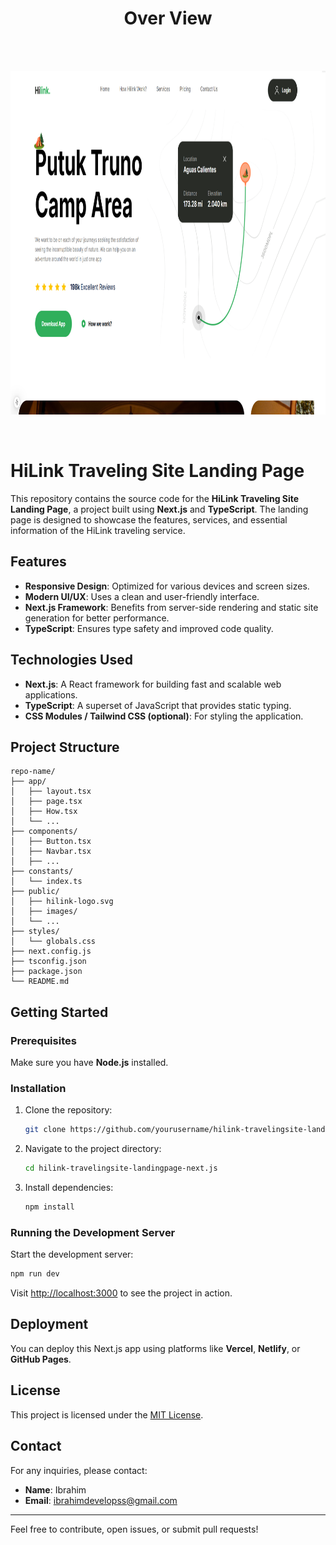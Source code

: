<h1 align="center">Over View</h1>
<br>
<br>

<p align="center"><img src="https://github.com/Ibrahim-Develops/hilink-travel-landing-nextjs/blob/master/Travel.png" alt="" width="100%" height="550"><p/>

<br>

# HiLink Traveling Site Landing Page

This repository contains the source code for the **HiLink Traveling Site Landing Page**, a project built using **Next.js** and **TypeScript**. The landing page is designed to showcase the features, services, and essential information of the HiLink traveling service.


## Features
- **Responsive Design**: Optimized for various devices and screen sizes.
- **Modern UI/UX**: Uses a clean and user-friendly interface.
- **Next.js Framework**: Benefits from server-side rendering and static site generation for better performance.
- **TypeScript**: Ensures type safety and improved code quality.

## Technologies Used
- **Next.js**: A React framework for building fast and scalable web applications.
- **TypeScript**: A superset of JavaScript that provides static typing.
- **CSS Modules / Tailwind CSS (optional)**: For styling the application.

## Project Structure
```
repo-name/
├── app/
│   ├── layout.tsx
│   ├── page.tsx
│   ├── How.tsx
│   └── ...
├── components/
│   ├── Button.tsx
│   ├── Navbar.tsx
│   ├── ...
├── constants/
│   └── index.ts
├── public/
│   ├── hilink-logo.svg
│   ├── images/
│   └── ...
├── styles/
│   └── globals.css
├── next.config.js
├── tsconfig.json
├── package.json
└── README.md
```

## Getting Started

### Prerequisites
Make sure you have **Node.js** installed.

### Installation
1. Clone the repository:
   ```bash
   git clone https://github.com/yourusername/hilink-travelingsite-landingpage-next.js.git
   ```
2. Navigate to the project directory:
   ```bash
   cd hilink-travelingsite-landingpage-next.js
   ```
3. Install dependencies:
   ```bash
   npm install
   ```

### Running the Development Server
Start the development server:
```bash
npm run dev
```
Visit [http://localhost:3000](http://localhost:3000) to see the project in action.

## Deployment
You can deploy this Next.js app using platforms like **Vercel**, **Netlify**, or **GitHub Pages**.

## License
This project is licensed under the [MIT License](LICENSE).

## Contact
For any inquiries, please contact:
- **Name**: Ibrahim
- **Email**: ibrahimdevelopss@gmail.com

---

Feel free to contribute, open issues, or submit pull requests!
